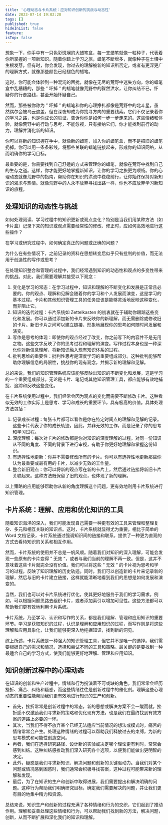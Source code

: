 ```yaml
---
title: '心理动态与卡片系统：应对知识创新的挑战与动态性'
date: 2023-07-14 19:02:28
tags: []
published: true
hideInList: false
feature: 
isTop: false
---
```

想象一下，你手中有一只色彩斑斓的大蜡笔盒，每一支蜡笔就像一粒种子，代表着你所掌握的一项新知识。随着你踏上学习之旅，蜡笔不断增多，就像种子在土壤中生根发芽。但有时，你会发现，你过去的理解被新的知识所否定，或者有更深更广的理解方式，就像那些颜色已经褪色的蜡笔。

<!-- more -->

这时，你可能会体验到一种混沌的困扰，就像在无尽的荒野中迷失方向。你的蜡笔盒中乱糟糟的，那些 ” 坏掉 ” 的蜡笔就像荒野中的骤然洪水，让你纠结不已，怀疑你的行走路线，甚至开始怀疑自己。

然而，那些被你称为 ” 坏掉 ” 的蜡笔和你的心理挣扎都像是荒野中的北斗星，虽然偶尔会被乌云遮盖，但在深夜却成为你找寻方向的重要线索。它们不仅记录着你的学习之路，也是你成长的见证，告诉你你是如何一步一步走来的。这些情绪和体验，就像荒野中的行动与思考，不能忽视，只有接纳它们，你才能找到前行的动力，理解并消化新的知识。

你可以将新的知识握在手中，就像新的蜡笔，加入你的蜡笔盒，而不是把旧的蜡笔扔掉。你可以用一条条彩线，将那些关联的蜡笔链接起来，形成你的知识网络，从而明确你的学习目标。

最重要的是，你需要找到自己舒适的方式来管理你的蜡笔，就像在荒野中找到自己的生存之道。这样，你才能更好地掌握新知识，让你的学习之旅更为顺畅。你的心理动态就像荒野中的指南，帮助你在知识的洪流中稳稳前行，让你始终保持对新知识的渴求与热情。就像荒野中的人永不放弃寻找出路一样，你也不应放弃学习新知识的旅程，

## 处理知识的动态性与挑战

如何处理阅读、学习过程中的知识更新或观点变化？特别是当我们用某种方法（如卡片盒）记录下来的知识或观点需要经常性的修改、修正时，应如何高效地进行这些操作？

在学习或研究过程中，如何确定真正的问题或正确的问题？

为什么在有些情况下，之前记录的资料在思想转变后似乎只有批判的价值，而无法用于创造性的写作或思考？

在处理知识整合和管理的过程中，我们经常遇到知识的动态性和观点的多变性带来的挑战。对此，我们需要理解并接受以下观念：

1. 变化是学习的常态：在学习过程中，知识和理解的不断变化和发展是正常且必要的。你的观点、理解和见解会随着你的学习和个人发展而演变，这是学习的基本过程。卡片和其他知识管理工具的任务应该是能够灵活地反映这种变化，而非阻止它。
2. 知识的迭代过程：卡片系统如 Zettelkasten 的初衷就在于辅助你跟踪这些变化和发展。你可以通过添加新的卡片来反映你的新理解，而无需删除或修改旧的卡片。新旧卡片之间可以建立链接，形象地展现你的思考如何随时间发展和演变。
3. 写作是思考的体现：即使你的观点经过了改变，你之前写下的内容并不是无用之物。这些文字反映了你的思考过程和理解的演变。写作过程本身也是一种深化你对新信息理解，将新知识融入现有知识体系的过程。
4. 批判思维的重要性：批判性思考是深度学习的重要组成部分。这种批判能够帮助你理解信息的局限性，挑战你的现有观念，并揭示新的理解和见解。

总的来说，我们的知识管理系统应该能够反映出知识的不断变化和发展，这是学习的一个重要组成部分。无论是卡片、笔记或其他知识管理工具，都应能够有效地捕捉、追踪和反映这些变化。

在卡片系统使用过程中，我们经常会因为观点的变化而需要不断修改卡片。这种看似无效的工作实际上是思考、学习和成长的重要环节，具有极高的价值。具体处理方法包括：

1. 记录成长过程：每张卡片都可以看作是你在特定时间点的理解和见解的记录。这些卡片代表了你的成长轨迹，因此，并非无效的工作，而是记录了你的思考和学习过程。
2. 深度理解：每次对卡片的修改都是你对知识的深度理解的过程。对同一份知识从不同的角度、不同的背景下进行审视，有助于你更好地理解和掌握这份知识。
3. 有选择性地更新：你并不需要修改所有的卡片。你可以有选择性地更新那些你认为最重要或最有用的卡片，以减少无效的工作量。
4. 整合新旧观点：你可以将新的观点写在新的卡片上，然后通过链接将新旧卡片关联起来。这种方法既保留了旧的观点，也体现了新的理解。

以上策略的应用能够帮助你从新的角度理解这个问题，更有效地利用卡片系统进行知识管理。

## 卡片系统：理解、应用和优化知识的工具

随着知识海洋的深入，我们可能发现自己需要一种更有效的工具来管理和整理复杂、多元和相互关联的知识点。这时，卡片系统就显得尤为重要。相比于简单的 Word 文档记录，卡片系统通过强调知识间的链接和联系，提供了一种更为直观的方式去看待知识的关系和相互作用。

然而，卡片系统的使用并不总是一帆风顺。随着我们对知识的深入理解，可能会发现一些原有的卡片变得 ” 无效 “，或者与我们当前的理解不再一致。但是，这并不意味着这些卡片就完全没有价值。我们可以将这些 ” 无效 ” 的卡片视为思考和学习的过程，反映了知识理解的历史轨迹。同时，我们可以创造新的卡片来记录新的理解，然后与旧的卡片建立链接，这样就能清晰地看到我们的思想是如何发展和演变的。

当然，我们也可以对卡片系统进行优化，使其更好地服务于我们的学习需求。例如，可以根据问题思路去组织卡片，或者添加索引以增加可见性。这些方法都可以帮助我们更有效地利用卡片系统。

卡片系统，乃至学习、认识和写作的关系，都是我们理解、管理和应用知识的重要环节。学习是获取知识的过程，认识是理解和应用知识的过程，而写作则是将这些理解和应用具象化，让我们能够更深入地挖掘知识，找到新的洞见。

综上所述，卡片系统是一种强大的知识管理工具，但它并不是唯一的选择。我们需要根据自己的需求和情况，选择和尝试不同的工具和策略。最关键的是要找到一种最适合自己的学习方式，使我们能够更好地理解、管理和应用知识。

## 知识创新过程中的心理动态

在知识的创新和生产过程中，情绪和行为扮演着不可或缺的角色。我们常常会经历挫折、痛苦、纠结和疑惑，而这些情绪往往是创新过程中的催化剂。理解这些心理动态的重要性能帮助我们更有效地进行知识的生产和创新。

- 首先，挫折常常是创新过程中的常态，新的思想或解决方案不会一蹴而就。挫折感不仅激励我们寻求新的策略和优化现有方法，也是我们在最终找到有效方案的道路上必要的一环。
- 其次，当我们不得不放弃某个已经无法适应当前情况的想法或模式时，痛苦的情绪常常会产生。处理这种情绪的过程可以帮助我们释放过去的束缚，为新的思考模式和可能性创造空间。
- 再者，我们在选择研究路径、设计新的实验或决定哪个理论更有利时，常常会感到纠结。这种纠结感推动我们深入研究各个选项，以便我们能做出更明智的决定。
- 此外，疑惑是我们寻求新知识、解决问题和创新的关键驱动力。当我们对某个问题或情况感到困惑时，我们通常会积极寻找答案，这种过程可能带来新的理解和发现。
- 最后，为了在知识的生产和创新中取得进展，我们需要提出和解决明确的问题。这种行为帮助我们明确研究目标，确定我们需要解决的问题，并让我们更有目的地集中精力和资源。

总结来说，知识生产和创新的过程充满了各种情绪和行为的交织，它们起到了推动作用。理解和妥善处理这些情绪和行为，可以帮助我们找到新的方法，解决问题，创新，从而不断扩展和深化我们的知识和理解。